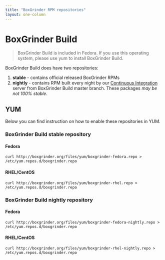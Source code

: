 ```yaml
---
title: "BoxGrinder RPM repositories"
layout: one-column
---
```


# BoxGrinder Build

> BoxGrinder Build is included in Fedora. If you use this operating system, please use yum to install BoxGrinder Build.

BoxGrinder Build does have two repositories:

1. **stable** - contains official released BoxGrinder RPMs
2. **nightly** - contains RPM built every night by our [Continuous Integration][ci] server from BoxGrinder Build master branch.
These packages *may be not 100% stable*.

## YUM

Below you can find instruction on how to enable these repositories in YUM.

### BoxGrinder Build stable repository

#### Fedora

    curl http://boxgrinder.org/files/yum/boxgrinder-fedora.repo > /etc/yum.repos.d/boxgrinder.repo

#### RHEL/CentOS

    curl http://boxgrinder.org/files/yum/boxgrinder-rhel.repo > /etc/yum.repos.d/boxgrinder.repo

### BoxGrinder Build nightly repository

#### Fedora

    curl http://boxgrinder.org/files/yum/boxgrinder-fedora-nightly.repo > /etc/yum.repos.d/boxgrinder.repo

#### RHEL/CentOS

    curl http://boxgrinder.org/files/yum/boxgrinder-rhel-nightly.repo > /etc/yum.repos.d/boxgrinder.repo

[ci]: http://ci.stormgrind.org/project.html?projectId=project2&tab=projectOverview&guest=1